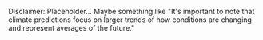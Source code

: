 Disclaimer: Placeholder... Maybe something like "It's important to note that climate predictions focus on larger trends of how conditions are changing and represent averages of the future." 